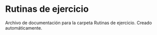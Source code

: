 # Rutinas de ejercicio
Archivo de documentación para la carpeta Rutinas de ejercicio.
Creado automáticamente.
